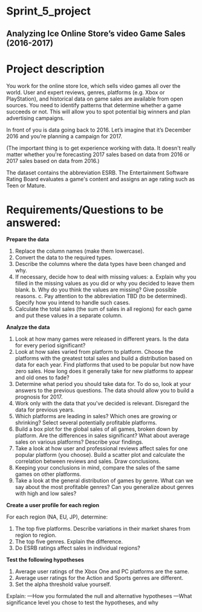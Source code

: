 # Sprint_5_project

## Analyzing Ice Online Store’s video Game Sales (2016-2017)

# Project description

You work for the online store Ice, which sells video games all over the world. User and expert reviews, genres, platforms (e.g. Xbox or PlayStation), and historical data on game sales are available from open sources. You need to identify patterns that determine whether a game succeeds or not. This will allow you to spot potential big winners and plan advertising campaigns.

In front of you is data going back to 2016. Let’s imagine that it’s December 2016 and you’re planning a campaign for 2017.

(The important thing is to get experience working with data. It doesn't really matter whether you're forecasting 2017 sales based on data from 2016 or 2017 sales based on data from 2016.)

The dataset contains the abbreviation ESRB. The Entertainment Software Rating Board evaluates a game's content and assigns an age rating such as Teen or Mature.

# Requirements/Questions to be answered: 

**Prepare the data**
1. Replace the column names (make them lowercase).
2. Convert the data to the required types.
3. Describe the columns where the data types have been changed and why.
4. If necessary, decide how to deal with missing values:
  a.  Explain why you filled in the missing values as you did or why you decided to leave them blank.
  b.  Why do you think the values are missing? Give possible reasons.
  c.  Pay attention to the abbreviation TBD (to be determined). Specify how you intend to handle such cases.
5. Calculate the total sales (the sum of sales in all regions) for each game and put these values in a separate column.

**Analyze the data**
1. Look at how many games were released in different years. Is the data for every period significant?
2. Look at how sales varied from platform to platform. Choose the platforms with the greatest total sales and build a distribution based on data for each year. Find platforms that used to be popular but now have zero sales. How long does it generally take for new platforms to appear and old ones to fade?
3. Determine what period you should take data for. To do so, look at your answers to the previous questions. The data should allow you to build a prognosis for 2017.
4. Work only with the data that you've decided is relevant. Disregard the data for previous years.
5. Which platforms are leading in sales? Which ones are growing or shrinking? Select several potentially profitable platforms.
6. Build a box plot for the global sales of all games, broken down by platform. Are the differences in sales significant? What about average sales on various platforms? Describe your findings.
7. Take a look at how user and professional reviews affect sales for one popular platform (you choose). Build a scatter plot and calculate the correlation between reviews and sales. Draw conclusions.
8. Keeping your conclusions in mind, compare the sales of the same games on other platforms.
9. Take a look at the general distribution of games by genre. What can we say about the most profitable genres? Can you generalize about genres with high and low sales?

**Create a user profile for each region**

For each region (NA, EU, JP), determine:
  1. The top five platforms. Describe variations in their market shares from region to region.
  2. The top five genres. Explain the difference.
  3. Do ESRB ratings affect sales in individual regions?

**Test the following hypotheses**
1. Average user ratings of the Xbox One and PC platforms are the same.
2. Average user ratings for the Action and Sports genres are different.
3. Set the alpha threshold value yourself.

Explain:
—How you formulated the null and alternative hypotheses
—What significance level you chose to test the hypotheses, and why

